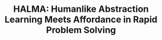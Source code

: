 ---
# Determines which paper appears first (lowest number (0) appears first)
sequence_id: 14

# Paper title
title: "HALMA: Humanlike Abstraction Learning Meets Affordance in Rapid Problem Solving"

# Paper authors
authors: Xie, Sirui*; Ma, Xiaojian; Yu, Peiyu; Zhu, Yixin; Wu, Ying Nian; Zhu, Song-Chun

# Link to the paper's pdf (place in the `assets/pdf/papers` directory)
paper: 14.pdf

# Link to the paper's pdf (place in the `assets/pdf/papers` directory)
poster: 14.pdf
---